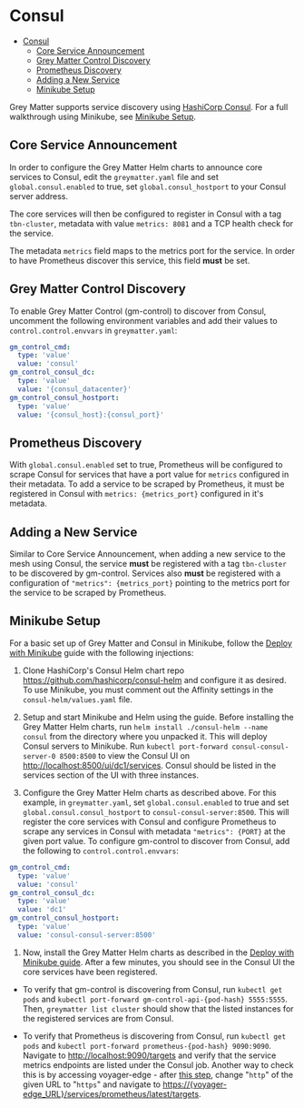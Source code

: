 # Consul

- [Consul](#consul)
  - [Core Service Announcement](#core-service-announcement)
  - [Grey Matter Control Discovery](#grey-matter-control-discovery)
  - [Prometheus Discovery](#prometheus-discovery)
  - [Adding a New Service](#adding-a-new-service)
  - [Minikube Setup](#minikube-setup)

Grey Matter supports service discovery using [HashiCorp Consul](https://www.consul.io/docs/index.html). For a full walkthrough using Minikube, see [Minikube Setup](#minikube-setup).

## Core Service Announcement

In order to configure the Grey Matter Helm charts to announce core services to Consul, edit the `greymatter.yaml` file and set `global.consul.enabled` to true, set `global.consul_hostport` to your Consul server address.

The core services will then be configured to register in Consul with a tag `tbn-cluster`, metadata with value `metrics: 8081` and a TCP health check for the service.

The metadata `metrics` field maps to the metrics port for the service. In order to have Prometheus discover this service, this field **must** be set.

## Grey Matter Control Discovery

To enable Grey Matter Control (gm-control) to discover from Consul, uncomment the following environment variables and add their values to `control.control.envvars` in `greymatter.yaml`:

```yaml
gm_control_cmd:
  type: 'value'
  value: 'consul'
gm_control_consul_dc:
  type: 'value'
  value: '{consul_datacenter}'
gm_control_consul_hostport:
  type: 'value'
  value: '{consul_host}:{consul_port}'
```

## Prometheus Discovery

With `global.consul.enabled` set to true, Prometheus will be configured to scrape Consul for services that have a port value for `metrics` configured in their metadata. To add a service to be scraped by Prometheus, it must be registered in Consul with `metrics: {metrics_port}` configured in it's metadata.

## Adding a New Service

Similar to Core Service Announcement, when adding a new service to the mesh using Consul, the service **must** be registered with a tag `tbn-cluster` to be discovered by gm-control. Services also **must** be registered with a configuration of `"metrics": {metrics_port}` pointing to the metrics port for the service to be scraped by Prometheus.

## Minikube Setup

For a basic set up of Grey Matter and Consul in Minikube, follow the [Deploy with Minikube](./Deploy%20with%20Minikube.md) guide with the following injections:

1. Clone HashiCorp's Consul Helm chart repo <https://github.com/hashicorp/consul-helm> and configure it as desired.  To use Minikube, you must comment out the Affinity settings in the `consul-helm/values.yaml` file.

2. Setup and start Minikube and Helm using the guide. Before installing the Grey Matter Helm charts, run `helm install ./consul-helm --name consul` from the directory where you unpacked it.  This will deploy Consul servers to Minikube. Run `kubectl port-forward consul-consul-server-0 8500:8500` to view the Consul UI on <http://localhost:8500/ui/dc1/services>. Consul should be listed in the services section of the UI with three instances.

3. Configure the Grey Matter Helm charts as described above.  For this example, in `greymatter.yaml`, set `global.consul.enabled` to true and set `global.consul.consul_hostport` to `consul-consul-server:8500`. This will register the core services with Consul and configure Prometheus to scrape any services in Consul with metadata `"metrics": {PORT}` at the given port value. To configure gm-control to discover from Consul, add the following to `control.control.envvars`:

```yaml
gm_control_cmd:
  type: 'value'
  value: 'consul'
gm_control_consul_dc:
  type: 'value'
  value: 'dc1'
gm_control_consul_hostport:
  type: 'value'
  value: 'consul-consul-server:8500'
```

1. Now, install the Grey Matter Helm charts as described in the [Deploy with Minikube guide](./Deploy%20with%20Minikube.md#install). After a few minutes, you should see in the Consul UI the core services have been registered.

- To verify that gm-control is discovering from Consul, run `kubectl get pods` and `kubectl port-forward gm-control-api-{pod-hash} 5555:5555`.  Then, `greymatter list cluster` should show that the listed instances for the registered services are from Consul.

- To verify that Prometheus is discovering from Consul, run `kubectl get pods` and `kubectl port-forward prometheus-{pod-hash} 9090:9090`. Navigate to <http://localhost:9090/targets> and verify that the service metrics endpoints are listed under the Consul job.  Another way to check this is by accessing voyager-edge - after [this step](./Deploy%20with%20Minikube.md#ingress), change "`http`" of the given URL to "`https`" and navigate to <https://{voyager-edge_URL}/services/prometheus/latest/targets>.
